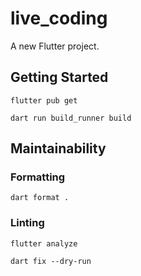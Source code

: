 # live_coding

A new Flutter project.

## Getting Started

````shell
flutter pub get
````

```shell
dart run build_runner build
```

## Maintainability

### Formatting

```shell
dart format .
```

### Linting

```shell
flutter analyze
```

```shell
dart fix --dry-run
```

